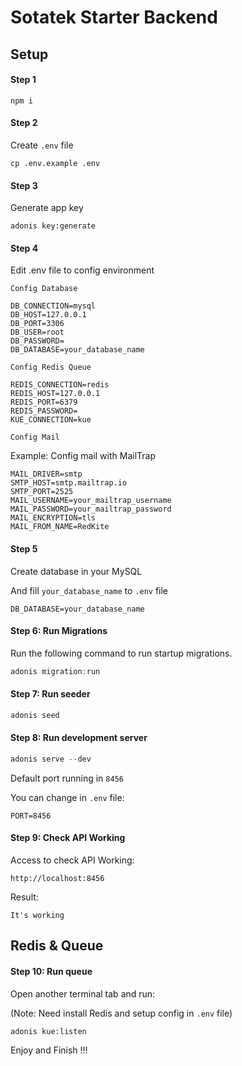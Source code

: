 # Sotatek Starter Backend

## Setup

#### Step 1
```
npm i
```


#### Step 2
Create ``.env`` file
```
cp .env.example .env
```



#### Step 3
Generate app key
```
adonis key:generate
```



#### Step 4
Edit .env file to config environment

``Config Database``
```
DB_CONNECTION=mysql
DB_HOST=127.0.0.1
DB_PORT=3306
DB_USER=root
DB_PASSWORD=
DB_DATABASE=your_database_name
```

``Config Redis Queue``
```
REDIS_CONNECTION=redis
REDIS_HOST=127.0.0.1
REDIS_PORT=6379
REDIS_PASSWORD=
KUE_CONNECTION=kue
```

``Config Mail``

Example: Config mail with MailTrap

```
MAIL_DRIVER=smtp
SMTP_HOST=smtp.mailtrap.io
SMTP_PORT=2525
MAIL_USERNAME=your_mailtrap_username
MAIL_PASSWORD=your_mailtrap_password
MAIL_ENCRYPTION=tls
MAIL_FROM_NAME=RedKite
```


#### Step 5

Create database in your MySQL

And fill ``your_database_name`` to ``.env`` file

```
DB_DATABASE=your_database_name
```

#### Step 6: Run Migrations

Run the following command to run startup migrations.

```js
adonis migration:run
```


#### Step 7: Run seeder
```js
adonis seed
```

#### Step 8: Run development server
```js
adonis serve --dev
```

Default port running in ``8456``

You can change in ``.env`` file:
```
PORT=8456
```


#### Step 9: Check API Working

Access to check API Working:
```
http://localhost:8456
```

Result:
```
It's working
```



## Redis & Queue 

#### Step 10: Run queue

Open another terminal tab and run:

(Note: Need install Redis and setup config in ``.env`` file)
```
adonis kue:listen
```


Enjoy and Finish !!!


